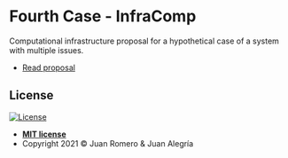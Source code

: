 # Fourth Case - InfraComp
Computational infrastructure proposal for a hypothetical case of a system with multiple issues.

- [Read proposal](Proposal.pdf)

## License

[![License](http://img.shields.io/:license-mit-blue.svg?style=flat-square)](http://badges.mit-license.org)

- **[MIT license](LICENSE)**
- Copyright 2021 © Juan Romero & Juan Alegría
